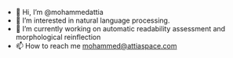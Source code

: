- 👋 Hi, I’m @mohammedattia
- 👀 I’m interested in natural language processing.
- 🌱 I’m currently working on automatic readability assessment and morphological reinflection
- 📫 How to reach me mohammed@attiaspace.com

<!---
mohammedattia/mohammedattia is a ✨ special ✨ repository because its `README.md` (this file) appears on your GitHub profile.
You can click the Preview link to take a look at your changes.
--->
